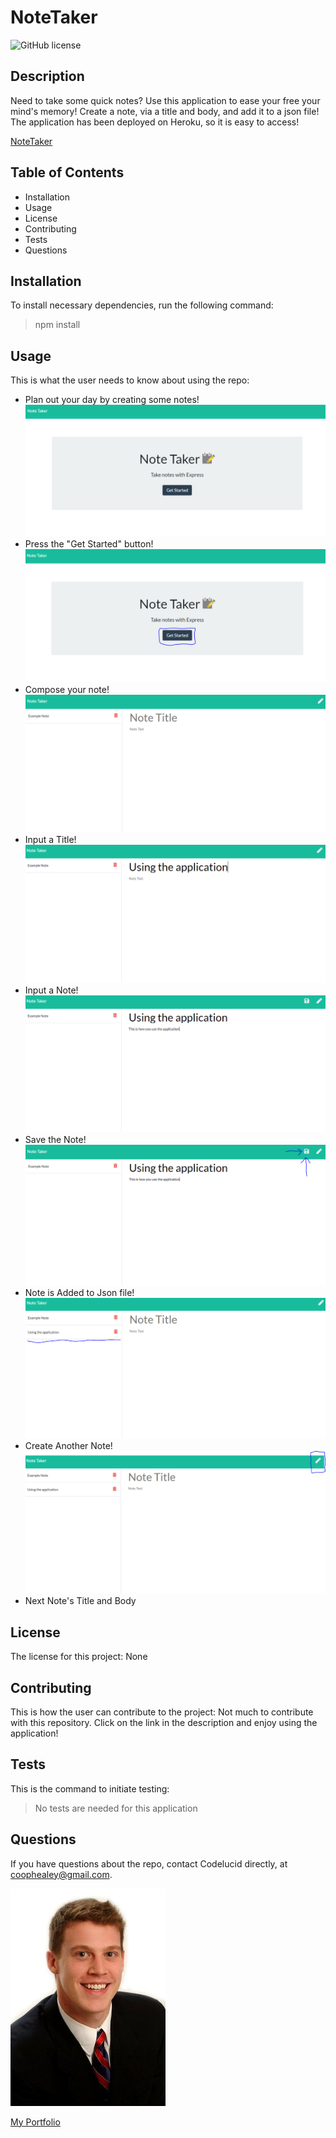 # NoteTaker  

![GitHub license](https://img.shields.io/badge/license-None-brightgreen)

## Description  

Need to take some quick notes? Use this application to ease your free your mind's memory! Create a note, via a title and body, and add it to a json file! The application has been deployed on Heroku, so it is easy to access! 

[NoteTaker](https://notetakerforall.herokuapp.com/)

## Table of Contents
- Installation 
- Usage
- License
- Contributing
- Tests
- Questions  

## Installation  

To install necessary dependencies, run the following command:
>npm install  

## Usage  

This is what the user needs to know about using the repo:
- Plan out your day by creating some notes! 
![Plan the day](/stepOne.png) 
- Press the "Get Started" button!
![Start Button](/stepTwo.png)
- Compose your note!
![Compose Note](/stepThree.png)
- Input a Title!
![Title](/stepFour.png)
- Input a Note!
![Body](/stepFive.png)
- Save the Note!
![Save](/stepSix.png)
- Note is Added to Json file!
![Added to Json](/stepSeven.png)
- Create Another Note!
![Compose](/stepEight.png)
- Next Note's Title and Body

## License  

The license for this project:
None  

## Contributing  

This is how the user can contribute to the project:
Not much to contribute with this repository. Click on the link in the description and enjoy using the application!  

## Tests  

This is the command to initiate testing:
>No tests are needed for this application  

## Questions  

If you have questions about the repo, contact Codelucid directly, at coophealey@gmail.com.

[![My Profile Picture](/profilePic.png)](https://github.com/codelucid "My Profile Picture")

[My Portfolio](https://codelucid.github.io/Portfolio/ "My Portfolio")